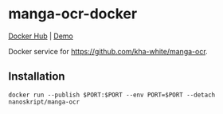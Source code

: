 # manga-ocr-docker

[Docker Hub](https://hub.docker.com/r/nanoskript/manga-ocr)
| [Demo](https://manga-ocr.nanoskript.dev/)

Docker service for <https://github.com/kha-white/manga-ocr>.

## Installation

```
docker run --publish $PORT:$PORT --env PORT=$PORT --detach nanoskript/manga-ocr
```
